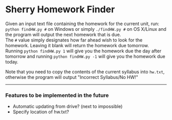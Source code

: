 # Sherry Homework Finder

Given an input text file containing the homework for the current unit, run:  
`python findHW.py #` on Windows or simply `./findHW.py #` on OS X/Linux and the program will output the next homework that is due.   
The `#` value simply designates how far ahead wish to look for the homework. Leaving it blank will return the homework due tomorrow. Running `python findHW.py 1` will give you the homework due the day after tomorrow and running `python findHW.py -1` will give you the homework due today.

Note that you need to copy the contents of the current syllabus into `hw.txt`, otherwise the program will output "Incorrect Syllabus/No HW!"

---
### Features to be implemented in the future
* Automatic updating from drive? (next to impossible)
* Specify location of hw.txt?
